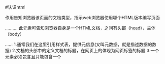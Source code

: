 #认识html
<!DOCTYPE html>
作用告知浏览器该页面的文档类型，指示web浏览器使用哪个HTML版本编写页面

<htnml lang = "en">..........<html/>
此元素可告知浏览器自身是一个HTML文档，<html></html>之间有头部（head），主体（body）

<head>.....</head>:
1.通常我们在这里引用样式表，提供元信息(又叫元数据，就是描述数据的数据)
2.文档的头部中的<title>....</title>定义文档的标题，在网页上的体现为网页标签的标题
3.一个<head>元素必须包含且只能包含一个<title>元素

<!--这是注释的格式-->

MDN：是最好的Web文档，是学习Web开发的一个权威，全面，高质量的网站
搜索->阅读文档->概述，属性